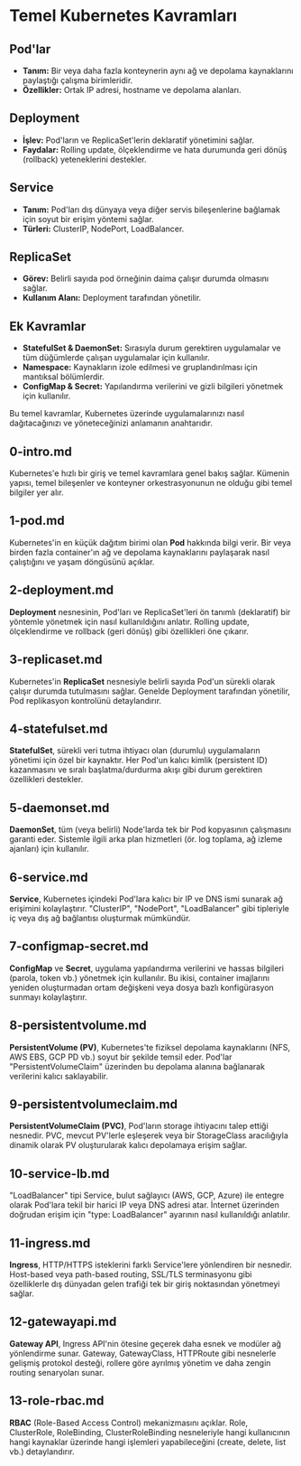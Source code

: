 # Temel Kubernetes Kavramları

## Pod'lar
- **Tanım:** Bir veya daha fazla konteynerin aynı ağ ve depolama kaynaklarını paylaştığı çalışma birimleridir.
- **Özellikler:** Ortak IP adresi, hostname ve depolama alanları.

## Deployment
- **İşlev:** Pod'ların ve ReplicaSet'lerin deklaratif yönetimini sağlar.
- **Faydalar:** Rolling update, ölçeklendirme ve hata durumunda geri dönüş (rollback) yeteneklerini destekler.

## Service
- **Tanım:** Pod'ları dış dünyaya veya diğer servis bileşenlerine bağlamak için soyut bir erişim yöntemi sağlar.
- **Türleri:** ClusterIP, NodePort, LoadBalancer.

## ReplicaSet
- **Görev:** Belirli sayıda pod örneğinin daima çalışır durumda olmasını sağlar.
- **Kullanım Alanı:** Deployment tarafından yönetilir.

## Ek Kavramlar
- **StatefulSet & DaemonSet:** Sırasıyla durum gerektiren uygulamalar ve tüm düğümlerde çalışan uygulamalar için kullanılır.
- **Namespace:** Kaynakların izole edilmesi ve gruplandırılması için mantıksal bölümlerdir.
- **ConfigMap & Secret:** Yapılandırma verilerini ve gizli bilgileri yönetmek için kullanılır.

Bu temel kavramlar, Kubernetes üzerinde uygulamalarınızı nasıl dağıtacağınızı ve yöneteceğinizi anlamanın anahtarıdır.

## 0-intro.md
Kubernetes'e hızlı bir giriş ve temel kavramlara genel bakış sağlar. Kümenin yapısı, temel bileşenler ve konteyner orkestrasyonunun ne olduğu gibi temel bilgiler yer alır.

## 1-pod.md
Kubernetes'in en küçük dağıtım birimi olan **Pod** hakkında bilgi verir. Bir veya birden fazla container'ın ağ ve depolama kaynaklarını paylaşarak nasıl çalıştığını ve yaşam döngüsünü açıklar.

## 2-deployment.md
**Deployment** nesnesinin, Pod'ları ve ReplicaSet'leri ön tanımlı (deklaratif) bir yöntemle yönetmek için nasıl kullanıldığını anlatır. Rolling update, ölçeklendirme ve rollback (geri dönüş) gibi özellikleri öne çıkarır.

## 3-replicaset.md
Kubernetes'in **ReplicaSet** nesnesiyle belirli sayıda Pod'un sürekli olarak çalışır durumda tutulmasını sağlar. Genelde Deployment tarafından yönetilir, Pod replikasyon kontrolünü detaylandırır.

## 4-statefulset.md
**StatefulSet**, sürekli veri tutma ihtiyacı olan (durumlu) uygulamaların yönetimi için özel bir kaynaktır. Her Pod'un kalıcı kimlik (persistent ID) kazanmasını ve sıralı başlatma/durdurma akışı gibi durum gerektiren özellikleri destekler.

## 5-daemonset.md
**DaemonSet**, tüm (veya belirli) Node'larda tek bir Pod kopyasının çalışmasını garanti eder. Sistemle ilgili arka plan hizmetleri (ör. log toplama, ağ izleme ajanları) için kullanılır.

## 6-service.md
**Service**, Kubernetes içindeki Pod'lara kalıcı bir IP ve DNS ismi sunarak ağ erişimini kolaylaştırır. "ClusterIP", "NodePort", "LoadBalancer" gibi tipleriyle iç veya dış ağ bağlantısı oluşturmak mümkündür.

## 7-configmap-secret.md
**ConfigMap** ve **Secret**, uygulama yapılandırma verilerini ve hassas bilgileri (parola, token vb.) yönetmek için kullanılır. Bu ikisi, container imajlarını yeniden oluşturmadan ortam değişkeni veya dosya bazlı konfigürasyon sunmayı kolaylaştırır.

## 8-persistentvolume.md
**PersistentVolume (PV)**, Kubernetes'te fiziksel depolama kaynaklarını (NFS, AWS EBS, GCP PD vb.) soyut bir şekilde temsil eder. Pod'lar "PersistentVolumeClaim" üzerinden bu depolama alanına bağlanarak verilerini kalıcı saklayabilir.

## 9-persistentvolumeclaim.md
**PersistentVolumeClaim (PVC)**, Pod'ların storage ihtiyacını talep ettiği nesnedir. PVC, mevcut PV'lerle eşleşerek veya bir StorageClass aracılığıyla dinamik olarak PV oluşturularak kalıcı depolamaya erişim sağlar.

## 10-service-lb.md
"LoadBalancer" tipi Service, bulut sağlayıcı (AWS, GCP, Azure) ile entegre olarak Pod'lara tekil bir harici IP veya DNS adresi atar. İnternet üzerinden doğrudan erişim için "type: LoadBalancer" ayarının nasıl kullanıldığı anlatılır.

## 11-ingress.md
**Ingress**, HTTP/HTTPS isteklerini farklı Service'lere yönlendiren bir nesnedir. Host-based veya path-based routing, SSL/TLS terminasyonu gibi özelliklerle dış dünyadan gelen trafiği tek bir giriş noktasından yönetmeyi sağlar.

## 12-gatewayapi.md
**Gateway API**, Ingress API'nin ötesine geçerek daha esnek ve modüler ağ yönlendirme sunar. Gateway, GatewayClass, HTTPRoute gibi nesnelerle gelişmiş protokol desteği, rollere göre ayrılmış yönetim ve daha zengin routing senaryoları sunar.

## 13-role-rbac.md
**RBAC** (Role-Based Access Control) mekanizmasını açıklar. Role, ClusterRole, RoleBinding, ClusterRoleBinding nesneleriyle hangi kullanıcının hangi kaynaklar üzerinde hangi işlemleri yapabileceğini (create, delete, list vb.) detaylandırır. 